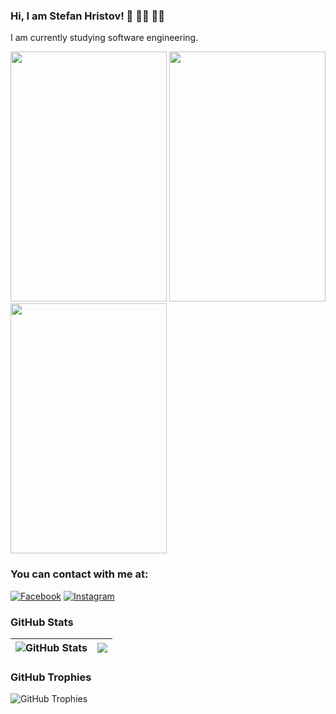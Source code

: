 ### Hi, I am Stefan Hristov! 👋 👨‍🎓 👨‍🎓
I am currently studying software engineering.  

<img src="https://github.com/StefanHristov1997/StefanHristov1997/assets/133797718/1062ef78-1bd8-4d99-8422-7212305976a8" width="250" height="400" />
<img src="https://github.com/StefanHristov1997/StefanHristov1997/assets/133797718/3de9447f-c3e5-47a5-964d-9c492b9d4a5c" width="250" height="400" />
<img src="https://github.com/StefanHristov1997/StefanHristov1997/assets/133797718/3ae04375-d065-4bda-b9d1-573f16865577" width="250" height="400" />

### You can contact with me at:
[![Facebook](https://img.shields.io/badge/-Facebook-00B2FF?style=flat-square&logo=Facebook&logoColor=white)](https://www.facebook.com/stefan.hristov.336/) 
[![Instagram](https://img.shields.io/badge/-Instagram-e4405f?style=flat-square&logo=Instagram&logoColor=white)](https://www.instagram.com/s_hristov_/?hl=en)

### GitHub Stats
| <img align="center" src="https://github-readme-stats.vercel.app/api?username=StefanHristov1997&count_private=true&show_icons=true&include_all_commits=true&hide_border=true&hide=contribs" alt="GitHub Stats" /> | <img align="center" src="https://github-readme-stats.vercel.app/api/top-langs/?username=StefanHristov1997&layout=compact&hide_border=true" /> |
| ------------- | ------------- |
### GitHub Trophies
<img align="center" src="https://github-profile-trophy.vercel.app/?username=StefanHristov1997&rank=-C,-B" alt="GitHub Trophies" />
